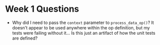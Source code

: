 # Week 1 Questions

* Why did I need to pass the `context` parameter to `process_data_op()`? It doesn't appear to be used anywhere within the op definition, but my tests were failing without it... Is this just an artifact of how the unit tests are defined?